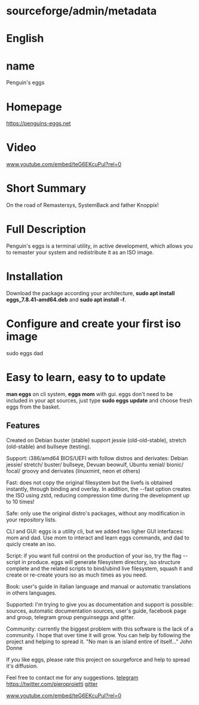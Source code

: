 # sourceforge/admin/metadata

# English

# name
Penguin's eggs

# Homepage
https://penguins-eggs.net

# Video
www.youtube.com/embed/teG6EKcuPuI?rel=0

# Short Summary
On the road of Remastersys, SystemBack and father Knoppix!

# Full Description
Penguin's eggs is a terminal utility, in active development, which allows you to remaster your system and redistribute it as an ISO image.

# Installation
Download the package according your architecture, **sudo apt install eggs_7.8.41-amd64.deb** and **sudo apt install -f**.

# Configure and create your first iso image
sudo eggs dad

# Easy to learn, easy to to update
**man eggs** on cli system, **eggs mom** with gui. eggs don't need to be included in your apt sources, just type **sudo eggs update** and choose fresh eggs from the basket.

## Features 
Created on Debian buster (stable) support jessie (old-old-stable), stretch (old-stable) and bullseye (testing).

Support: i386/amd64 BIOS/UEFI with follow distros and derivates: Debian jessie/ stretch/ buster/ bullseye, Devuan beowulf, Ubuntu xenial/ bionic/ focal/ groovy and derivates (linuxmint, neon et others)

Fast: does not copy the original filesystem but the livefs is obtained instantly, through binding and overlay. In addition, the --fast option creates the ISO using zstd, reducing compression time during the development up to 10 times!

Safe: only use the original distro's packages, without any modification in your repository lists.

CLI and GUI: eggs is a utility cli, but we added two ligher GUI interfaces: mom and dad. Use mom to interact and learn eggs commands, and dad to quicly create an iso.

Script: if you want full control on the production of your iso, try the flag --script in produce. eggs will generate filesystem directory, iso structure complete and the related scripts to bind/ubind live filesystem, squash it and create or re-create yours iso as much times as you need.

Book: user's guide in italian language and manual or automatic translations in others languages.

Supported: I'm trying to give you as documentation and support is possible: sources, automatic documentation sources, user's guide, facebook page and group, telegram group penguinseggs and gitter. 

Community: currently the biggest problem with this software is the lack of a community. I hope that over time it will grow. You can help by following the project and helping to spread it. "No man is an island entire of itself..." John Donne 

If you like eggs, please rate this project on sourgeforce and help to spread it's diffusion. 

Feel free to contact me for any suggestions.
<a href='https://t.me/penguins_eggs'>telegram</a>
https://twitter.com/pieroproietti
<a href='https://gitter.im/penguins-eggs-1/community'>gitter</a>

www.youtube.com/embed/teG6EKcuPuI?rel=0
